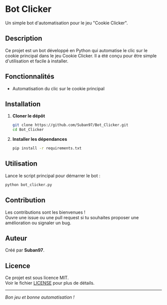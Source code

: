 # Bot Clicker

Un simple bot d'automatisation pour le jeu "Cookie Clicker".

## Description

Ce projet est un bot développé en Python qui automatise le clic sur le cookie principal dans le jeu Cookie Clicker. Il a été conçu pour être simple d'utilisation et facile à installer.

## Fonctionnalités

- Automatisation du clic sur le cookie principal

## Installation

1. **Cloner le dépôt**
   ```bash
   git clone https://github.com/Suban97/Bot_Clicker.git
   cd Bot_Clicker
   ```

2. **Installer les dépendances**
   ```bash
   pip install -r requirements.txt
   ```

## Utilisation

Lance le script principal pour démarrer le bot :
```bash
python bot_clicker.py
```


## Contribution

Les contributions sont les bienvenues !  
Ouvre une issue ou une pull request si tu souhaites proposer une amélioration ou signaler un bug.

## Auteur

Créé par **Suban97**.

## Licence

Ce projet est sous licence MIT.  
Voir le fichier [LICENSE](LICENSE) pour plus de détails.

---

*Bon jeu et bonne automatisation !*
